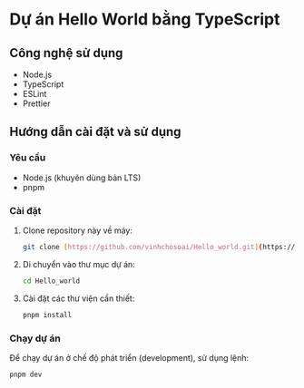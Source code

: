 # Dự án Hello World bằng TypeScript

## Công nghệ sử dụng

* Node.js
* TypeScript
* ESLint
* Prettier

## Hướng dẫn cài đặt và sử dụng

### Yêu cầu

* Node.js (khuyên dùng bản LTS)
* pnpm

### Cài đặt

1.  Clone repository này về máy:
    ```bash
    git clone [https://github.com/vinhchosoai/Hello_world.git](https://github.com/vinhchosoai/Hello_world.git)
    ```
2.  Di chuyển vào thư mục dự án:
    ```bash
    cd Hello_world
    ```
3.  Cài đặt các thư viện cần thiết:
    ```bash
    pnpm install
    ```

### Chạy dự án

Để chạy dự án ở chế độ phát triển (development), sử dụng lệnh:
```bash
pnpm dev
